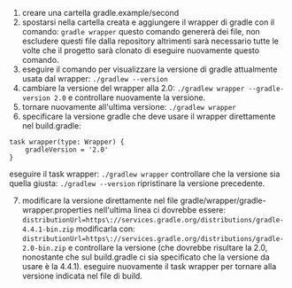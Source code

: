 1. creare una cartella gradle.example/second
2. spostarsi nella cartella creata e aggiungere il wrapper di gradle con il comando:
`gradle wrapper`
questo comando genererà dei file, non escludere questi file dalla repository altrimenti sarà necessario tutte le volte che il progetto sarà clonato di eseguire nuovamente questo comando.
3. eseguire il comando per visualizzare la versione di gradle attualmente usata dal wrapper:
`./gradlew --version`
4. cambiare la versione del wrapper alla 2.0:
`./gradlew wrapper --gradle-version 2.0`
e controllare nuovamente la versione.
5. tornare nuovamente all'ultima versione:
`./gradlew wrapper`
6. specificare la versione gradle che deve usare il wrapper direttamente nel build.gradle:
```
task wrapper(type: Wrapper) {
    gradleVersion = '2.0'
}
```
eseguire il task wrapper:
`./gradlew wrapper`
controllare che la versione sia quella giusta:
`./gradlew --version`
ripristinare la versione precedente.

7. modificare la versione direttamente nel file gradle/wrapper/gradle-wrapper.properties nell'ultima linea ci dovrebbe essere:
`distributionUrl=https\://services.gradle.org/distributions/gradle-4.4.1-bin.zip`
modificarla con:
`distributionUrl=https\://services.gradle.org/distributions/gradle-2.0-bin.zip`
e controllare la versione (che dovrebbe risultare la 2.0, nonostante che sul build.gradle ci sia specificato che la versione da usare è la 4.4.1). eseguire nuovamente il task wrapper per tornare alla versione indicata nel file di build.

